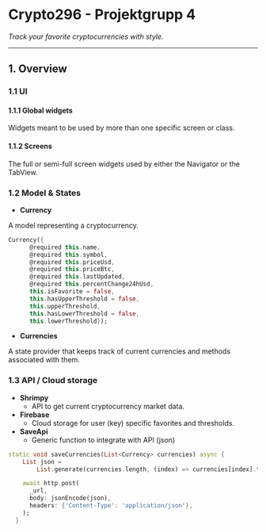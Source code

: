 # Crypto296 - Projektgrupp 4

_Track your favorite cryptocurrencies with style._

---

## 1. Overview

### 1.1 UI

#### 1.1.1 Global widgets

Widgets meant to be used by more than one specific screen or class.

#### 1.1.2 Screens

The full or semi-full screen widgets used by either the Navigator or the TabView.

### 1.2 Model & States

* **Currency**

A model representing a cryptocurrency.

```dart
Currency({
      @required this.name,
      @required this.symbol,
      @required this.priceUsd,
      @required this.priceBtc,
      @required this.lastUpdated,
      @required this.percentChange24hUsd,
      this.isFavorite = false,
      this.hasUpperThreshold = false,
      this.upperThreshold,
      this.hasLowerThreshold = false,
      this.lowerThreshold});
```

* **Currencies**

A state provider that keeps track of current currencies and methods associated with them.

### 1.3 API / Cloud storage

* **Shrimpy**
  * API to get current cryptocurrency market data.
* **Firebase**
  * Cloud storage for user (key) specific favorites and thresholds.
* **SaveApi**
  * Generic function to integrate with API (json)

```dart
static void saveCurrencies(List<Currency> currencies) async {
    List json =
        List.generate(currencies.length, (index) => currencies[index].toJson());

    await http.post(
      _url,
      body: jsonEncode(json),
      headers: {'Content-Type': 'application/json'},
    );
  }
```
